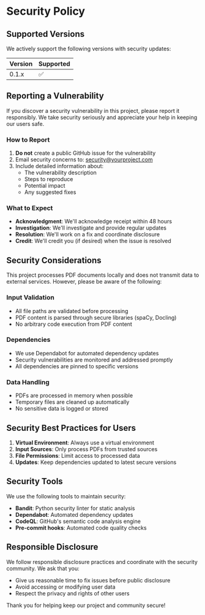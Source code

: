 # Security Policy

## Supported Versions

We actively support the following versions with security updates:

| Version | Supported          |
| ------- | ------------------ |
| 0.1.x   | :white_check_mark: |

## Reporting a Vulnerability

If you discover a security vulnerability in this project, please report it responsibly. We take security seriously and appreciate your help in keeping our users safe.

### How to Report

1. **Do not** create a public GitHub issue for the vulnerability
2. Email security concerns to: [security@yourproject.com](mailto:security@yourproject.com)
3. Include detailed information about:
   - The vulnerability description
   - Steps to reproduce
   - Potential impact
   - Any suggested fixes

### What to Expect

- **Acknowledgment**: We'll acknowledge receipt within 48 hours
- **Investigation**: We'll investigate and provide regular updates
- **Resolution**: We'll work on a fix and coordinate disclosure
- **Credit**: We'll credit you (if desired) when the issue is resolved

## Security Considerations

This project processes PDF documents locally and does not transmit data to external services. However, please be aware of the following:

### Input Validation

- All file paths are validated before processing
- PDF content is parsed through secure libraries (spaCy, Docling)
- No arbitrary code execution from PDF content

### Dependencies

- We use Dependabot for automated dependency updates
- Security vulnerabilities are monitored and addressed promptly
- All dependencies are pinned to specific versions

### Data Handling

- PDFs are processed in memory when possible
- Temporary files are cleaned up automatically
- No sensitive data is logged or stored

## Security Best Practices for Users

1. **Virtual Environment**: Always use a virtual environment
2. **Input Sources**: Only process PDFs from trusted sources
3. **File Permissions**: Limit access to processed data
4. **Updates**: Keep dependencies updated to latest secure versions

## Security Tools

We use the following tools to maintain security:

- **Bandit**: Python security linter for static analysis
- **Dependabot**: Automated dependency updates
- **CodeQL**: GitHub's semantic code analysis engine
- **Pre-commit hooks**: Automated code quality checks

## Responsible Disclosure

We follow responsible disclosure practices and coordinate with the security community. We ask that you:

- Give us reasonable time to fix issues before public disclosure
- Avoid accessing or modifying user data
- Respect the privacy and rights of other users

Thank you for helping keep our project and community secure!
